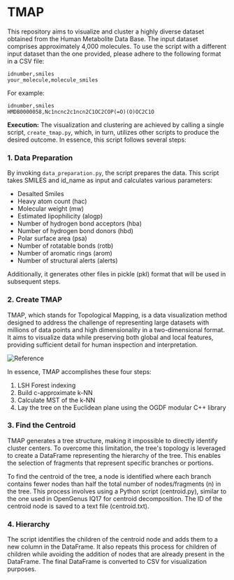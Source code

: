 # TMAP

This repository aims to visualize and cluster a highly diverse dataset obtained from the Human Metabolite Data Base. The input dataset comprises approximately 4,000 molecules. To use the script with a different input dataset than the one provided, please adhere to the following format in a CSV file:

```
idnumber,smiles
your_molecule,molecule_smiles
```

For example:

```
idnumber,smiles
HMDB0000058,Nc1ncnc2c1ncn2C1OC2COP(=O)(O)OC2C1O
```

**Execution:**
The visualization and clustering are achieved by calling a single script, `create_tmap.py`, which, in turn, utilizes other scripts to produce the desired outcome. In essence, this script follows several steps:

### 1. Data Preparation

By invoking `data_preparation.py`, the script prepares the data. This script takes SMILES and id_name as input and calculates various parameters:

- Desalted Smiles
- Heavy atom count (hac)
- Molecular weight (mw)
- Estimated lipophilicity (alogp)
- Number of hydrogen bond acceptors (hba)
- Number of hydrogen bond donors (hbd)
- Polar surface area (psa)
- Number of rotatable bonds (rotb)
- Number of aromatic rings (arom)
- Number of structural alerts (alerts)

Additionally, it generates other files in pickle (pkl) format that will be used in subsequent steps.

### 2. Create TMAP

TMAP, which stands for Topological Mapping, is a data visualization method designed to address the challenge of representing large datasets with millions of data points and high dimensionality in a two-dimensional format. It aims to visualize data while preserving both global and local features, providing sufficient detail for human inspection and interpretation.

![Reference](https://jcheminf.biomedcentral.com/articles/10.1186/s13321-020-0416-x)

In essence, TMAP accomplishes these four steps:

1. LSH Forest indexing
2. Build c-approximate k-NN
3. Calculate MST of the k-NN
4. Lay the tree on the Euclidean plane using the OGDF modular C++ library

### 3. Find the Centroid

TMAP generates a tree structure, making it impossible to directly identify cluster centers. To overcome this limitation, the tree's topology is leveraged to create a DataFrame representing the hierarchy of the tree. This enables the selection of fragments that represent specific branches or portions.

To find the centroid of the tree, a node is identified where each branch contains fewer nodes than half the total number of nodes/fragments (n) in the tree. This process involves using a Python script (centroid.py), similar to the one used in OpenGenus IQ17 for centroid decomposition. The ID of the centroid node is saved to a text file (centroid.txt).

### 4. Hierarchy

The script identifies the children of the centroid node and adds them to a new column in the DataFrame. It also repeats this process for children of children while avoiding the addition of nodes that are already present in the DataFrame. The final DataFrame is converted to CSV for visualization purposes.
